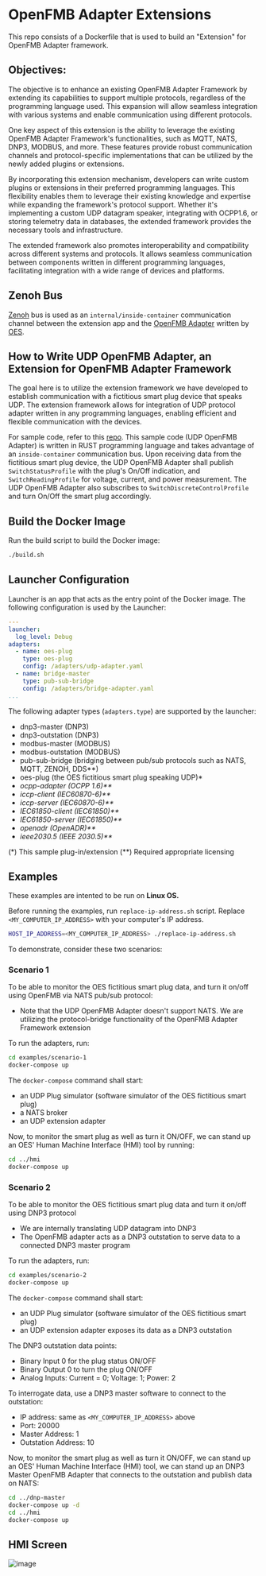 # OpenFMB Adapter Extensions

This repo consists of a Dockerfile that is used to build an "Extension" for OpenFMB Adapter framework.  

## Objectives:

The objective is to enhance an existing OpenFMB Adapter Framework by extending its capabilities to support multiple protocols, regardless of the programming language used. This expansion will allow seamless integration with various systems and enable communication using different protocols.

One key aspect of this extension is the ability to leverage the existing OpenFMB Adapter Framework's functionalities, such as MQTT, NATS, DNP3, MODBUS, and more. These features provide robust communication channels and protocol-specific implementations that can be utilized by the newly added plugins or extensions.

By incorporating this extension mechanism, developers can write custom plugins or extensions in their preferred programming languages. This flexibility enables them to leverage their existing knowledge and expertise while expanding the framework's protocol support. Whether it's implementing a custom UDP datagram speaker, integrating with OCPP1.6, or storing telemetry data in databases, the extended framework provides the necessary tools and infrastructure.

The extended framework also promotes interoperability and compatibility across different systems and protocols. It allows seamless communication between components written in different programming languages, facilitating integration with a wide range of devices and platforms.

## Zenoh Bus

[Zenoh](https://zenoh.io/) bus is used as an `internal/inside-container` communication channel between the extension app and the [OpenFMB Adapter](https://openfmb.openenergysolutions.com/docs/adapter/) written by [OES](https://openenergysolutions.com/).

## How to Write UDP OpenFMB Adapter, an Extension for OpenFMB Adapter Framework

The goal here is to utilize the extension framework we have developed to establish communication with a fictitious smart plug device that speaks UDP. The extension framework allows for integration of UDP protocol adapter written in any programming languages, enabling efficient and flexible communication with the devices.

For sample code, refer to this [repo](https://github.com/openenergysolutions/openfmb.adapters.udp.git).  This sample code (UDP OpenFMB Adapter) is written in RUST programming language and takes advantage of an `inside-container` communication bus.  Upon receiving data from the fictitious smart plug device, the UDP OpenFMB Adapter shall publish `SwitchStatusProfile` with the plug's On/Off indication, and `SwitchReadingProfile` for voltage, current, and power measurement. The UDP OpenFMB Adapter also subscribes to `SwitchDiscreteControlProfile` and turn On/Off the smart plug accordingly.

## Build the Docker Image

Run the build script to build the Docker image:

```bash
./build.sh
```

## Launcher Configuration

Launcher is an app that acts as the entry point of the Docker image.  The following configuration is used by the Launcher:

```yaml
---
launcher:
  log_level: Debug
adapters: 
  - name: oes-plug
    type: oes-plug
    config: /adapters/udp-adapter.yaml
  - name: bridge-master
    type: pub-sub-bridge    
    config: /adapters/bridge-adapter.yaml 
...
```
The following adapter types (`adapters.type`) are supported by the launcher:

- dnp3-master (DNP3)
- dnp3-outstation (DNP3)
- modbus-master (MODBUS)
- modbus-outstation (MODBUS)
- pub-sub-bridge (bridging between pub/sub protocols such as NATS, MQTT, ZENOH, DDS**)
- oes-plug (the OES fictitious smart plug speaking UDP)*
- <i>ocpp-adapter (OCPP 1.6)**</i>
- <i>iccp-client (IEC60870-6)**</i>
- <i>iccp-server (IEC60870-6)**</i>
- <i>IEC61850-client (IEC61850)**</i>
- <i>IEC61850-server (IEC61850)**</i>
- <i>openadr (OpenADR)**</i>
- <i>ieee2030.5 (IEEE 2030.5)**</i>

(*)  This sample plug-in/extension
(**) Required appropriate licensing

## Examples

These examples are intented to be run on <b>Linux OS.</b>

Before running the examples, run `replace-ip-address.sh` script.  Replace `<MY_COMPUTER_IP_ADDRESS>` with your computer's IP address.

```bash
HOST_IP_ADDRESS=<MY_COMPUTER_IP_ADDRESS> ./replace-ip-address.sh
```

To demonstrate, consider these two scenarios:

### Scenario 1

To be able to monitor the OES fictitious smart plug data, and turn it on/off using OpenFMB via NATS pub/sub protocol:
   - Note that the UDP OpenFMB Adapter doesn't support NATS.  We are utilizing the protocol-bridge functionality of the OpenFMB Adapter Framework extension

To run the adapters, run:

```bash
cd examples/scenario-1
docker-compose up
```

The `docker-compose` command shall start:
- an UDP Plug simulator (software simulator of the OES fictitious smart plug)
- a NATS broker
- an UDP extension adapter

Now, to monitor the smart plug as well as turn it ON/OFF, we can stand up an OES' Human Machine Interface (HMI) tool by running:

```bash
cd ../hmi
docker-compose up
```


### Scenario 2

To be able to monitor the OES fictitious smart plug data and turn it on/off using DNP3 protocol
   - We are internally translating UDP datagram into DNP3
   - The OpenFMB adapter acts as a DNP3 outstation to serve data to a connected DNP3 master program

To run the adapters, run:

```bash
cd examples/scenario-2
docker-compose up
```
The `docker-compose` command shall start:
- an UDP Plug simulator (software simulator of the OES fictitious smart plug)
- an UDP extension adapter exposes its data as a DNP3 outstation
    
The DNP3 outstation data points:
- Binary Input 0 for the plug status ON/OFF
- Binary Output 0 to turn the plug ON/OFF
- Analog Inputs: Current = 0; Voltage: 1; Power: 2

To interrogate data, use a DNP3 master software to connect to the outstation:
- IP address: same as `<MY_COMPUTER_IP_ADDRESS>` above
- Port: 20000
- Master Address: 1
- Outstation Address: 10

Now, to monitor the smart plug as well as turn it ON/OFF, we can stand up an OES' Human Machine Interface (HMI) tool, we can stand up an DNP3 Master OpenFMB Adapter that connects to the outstation and publish data on NATS: 

```bash
cd ../dnp-master
docker-compose up -d
cd ../hmi
docker-compose up
```

## HMI Screen

![image](https://github.com/openenergysolutions/openfmb.adapters.ext/assets/43071770/1da9241b-f600-4630-8c36-5c7b6994a1f9)